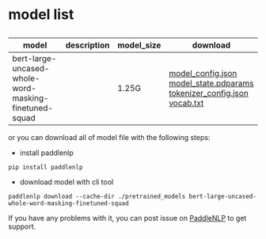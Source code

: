 #  model list

##  

| model  | description | model_size  | download         |
| --- | --- | --- | --- |
|bert-large-uncased-whole-word-masking-finetuned-squad|  | 1.25G | [model_config.json](https://bj.bcebos.com/paddlenlp/models/community/bert-large-uncased-whole-word-masking-finetuned-squad/model_config.json)<br>[model_state.pdparams](https://bj.bcebos.com/paddlenlp/models/community/bert-large-uncased-whole-word-masking-finetuned-squad/model_state.pdparams)<br>[tokenizer_config.json](https://bj.bcebos.com/paddlenlp/models/community/bert-large-uncased-whole-word-masking-finetuned-squad/tokenizer_config.json)<br>[vocab.txt](https://bj.bcebos.com/paddlenlp/models/community/bert-large-uncased-whole-word-masking-finetuned-squad/vocab.txt) |

or you can download all of model file with the following steps:

* install paddlenlp

```shell
pip install paddlenlp
```

* download model with cli tool

```shell
paddlenlp download --cache-dir ./pretrained_models bert-large-uncased-whole-word-masking-finetuned-squad
```

If you have any problems with it, you can post issue on [PaddleNLP](https://github.com/PaddlePaddle/PaddleNLP) to get support.
